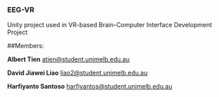 ### EEG-VR
Unity project used in VR-based Brain-Computer Interface Development Project

##Members:

**Albert Tien**
atien@student.unimelb.edu.au

**David Jiawei Liao**
liao2@student.unimelb.edu.au

**Harfiyanto Santoso**
harfiyantos@student.unimelb.edu.au
